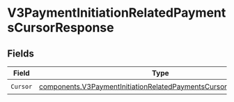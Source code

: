 # V3PaymentInitiationRelatedPaymentsCursorResponse


## Fields

| Field                                                                                                                                                  | Type                                                                                                                                                   | Required                                                                                                                                               | Description                                                                                                                                            |
| ------------------------------------------------------------------------------------------------------------------------------------------------------ | ------------------------------------------------------------------------------------------------------------------------------------------------------ | ------------------------------------------------------------------------------------------------------------------------------------------------------ | ------------------------------------------------------------------------------------------------------------------------------------------------------ |
| `Cursor`                                                                                                                                               | [components.V3PaymentInitiationRelatedPaymentsCursorResponseCursor](../../models/components/v3paymentinitiationrelatedpaymentscursorresponsecursor.md) | :heavy_check_mark:                                                                                                                                     | N/A                                                                                                                                                    |
